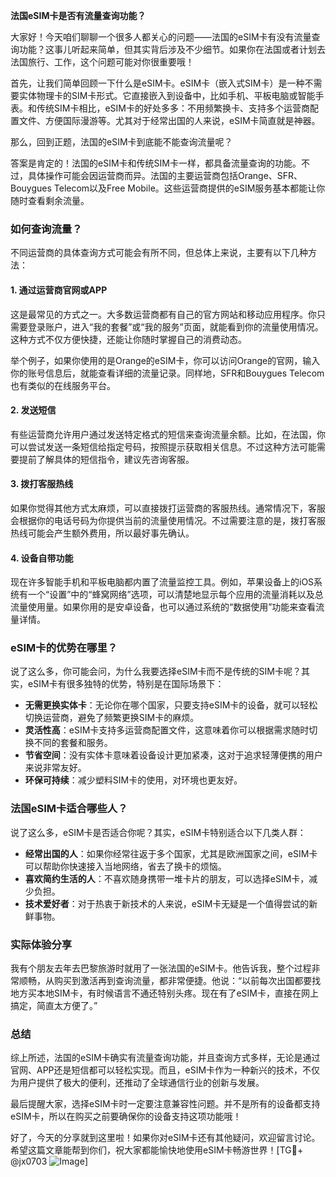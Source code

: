 **法国eSIM卡是否有流量查询功能？**

大家好！今天咱们聊聊一个很多人都关心的问题——法国的eSIM卡有没有流量查询功能？这事儿听起来简单，但其实背后涉及不少细节。如果你在法国或者计划去法国旅行、工作，这个问题可能对你很重要哦！

首先，让我们简单回顾一下什么是eSIM卡。eSIM卡（嵌入式SIM卡）是一种不需要实体物理卡的SIM卡形式。它直接嵌入到设备中，比如手机、平板电脑或智能手表。和传统SIM卡相比，eSIM卡的好处多多：不用频繁换卡、支持多个运营商配置文件、方便国际漫游等。尤其对于经常出国的人来说，eSIM卡简直就是神器。

那么，回到正题，法国的eSIM卡到底能不能查询流量呢？

答案是肯定的！法国的eSIM卡和传统SIM卡一样，都具备流量查询的功能。不过，具体操作可能会因运营商而异。法国的主要运营商包括Orange、SFR、Bouygues Telecom以及Free Mobile。这些运营商提供的eSIM服务基本都能让你随时查看剩余流量。

### 如何查询流量？

不同运营商的具体查询方式可能会有所不同，但总体上来说，主要有以下几种方法：

#### 1. **通过运营商官网或APP**
这是最常见的方式之一。大多数运营商都有自己的官方网站和移动应用程序。你只需要登录账户，进入“我的套餐”或“我的服务”页面，就能看到你的流量使用情况。这种方式不仅方便快捷，还能让你随时掌握自己的消费动态。

举个例子，如果你使用的是Orange的eSIM卡，你可以访问Orange的官网，输入你的账号信息后，就能查看详细的流量记录。同样地，SFR和Bouygues Telecom也有类似的在线服务平台。

#### 2. **发送短信**
有些运营商允许用户通过发送特定格式的短信来查询流量余额。比如，在法国，你可以尝试发送一条短信给指定号码，按照提示获取相关信息。不过这种方法可能需要提前了解具体的短信指令，建议先咨询客服。

#### 3. **拨打客服热线**
如果你觉得其他方式太麻烦，可以直接拨打运营商的客服热线。通常情况下，客服会根据你的电话号码为你提供当前的流量使用情况。不过需要注意的是，拨打客服热线可能会产生额外费用，所以最好事先确认。

#### 4. **设备自带功能**
现在许多智能手机和平板电脑都内置了流量监控工具。例如，苹果设备上的iOS系统有一个“设置”中的“蜂窝网络”选项，可以清楚地显示每个应用的流量消耗以及总流量使用量。如果你用的是安卓设备，也可以通过系统的“数据使用”功能来查看流量详情。

### eSIM卡的优势在哪里？

说了这么多，你可能会问，为什么我要选择eSIM卡而不是传统的SIM卡呢？其实，eSIM卡有很多独特的优势，特别是在国际场景下：

- **无需更换实体卡**：无论你在哪个国家，只要支持eSIM卡的设备，就可以轻松切换运营商，避免了频繁更换SIM卡的麻烦。
- **灵活性高**：eSIM卡支持多运营商配置文件，这意味着你可以根据需求随时切换不同的套餐和服务。
- **节省空间**：没有实体卡意味着设备设计更加紧凑，这对于追求轻薄便携的用户来说非常友好。
- **环保可持续**：减少塑料SIM卡的使用，对环境也更友好。

### 法国eSIM卡适合哪些人？

说了这么多，eSIM卡是否适合你呢？其实，eSIM卡特别适合以下几类人群：

- **经常出国的人**：如果你经常往返于多个国家，尤其是欧洲国家之间，eSIM卡可以帮助你快速接入当地网络，省去了换卡的烦恼。
- **喜欢简约生活的人**：不喜欢随身携带一堆卡片的朋友，可以选择eSIM卡，减少负担。
- **技术爱好者**：对于热衷于新技术的人来说，eSIM卡无疑是一个值得尝试的新鲜事物。

### 实际体验分享

我有个朋友去年去巴黎旅游时就用了一张法国的eSIM卡。他告诉我，整个过程非常顺畅，从购买到激活再到查询流量，都非常便捷。他说：“以前每次出国都要找地方买本地SIM卡，有时候语言不通还特别头疼。现在有了eSIM卡，直接在网上搞定，简直太方便了。”

### 总结

综上所述，法国的eSIM卡确实有流量查询功能，并且查询方式多样，无论是通过官网、APP还是短信都可以轻松实现。而且，eSIM卡作为一种新兴的技术，不仅为用户提供了极大的便利，还推动了全球通信行业的创新与发展。

最后提醒大家，选择eSIM卡时一定要注意兼容性问题。并不是所有的设备都支持eSIM卡，所以在购买之前要确保你的设备支持这项功能哦！

好了，今天的分享就到这里啦！如果你对eSIM卡还有其他疑问，欢迎留言讨论。希望这篇文章能帮到你们，祝大家都能愉快地使用eSIM卡畅游世界！[TG💪+ @jx0703 ![Image](https://github.com/user-attachments/assets/dbca1d08-cadb-493c-b0ec-ad6f7a83f270)]